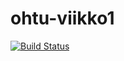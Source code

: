 # ohtu-viikko1

[![Build Status](https://travis-ci.org/AventusM/ohtu-viikko1.svg?branch=master)](https://travis-ci.org/AventusM/ohtu-viikko1)
